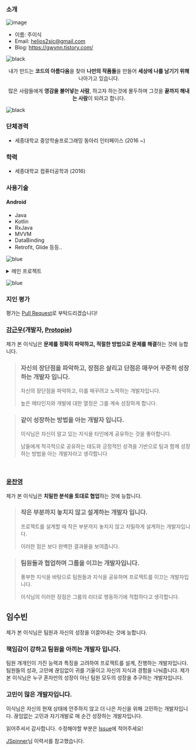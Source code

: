 ### 소개

![image](https://user-images.githubusercontent.com/32587845/112917679-1e764780-913e-11eb-890e-b4234e10b999.png)
- 이름: 주이식
- Email: helios2sic@gmail.com
- Blog: https://gwynn.tistory.com/

![black](https://user-images.githubusercontent.com/32587845/179325731-29a57152-58a3-438b-91a7-78fc1ddd8b94.png)

<div align="center">
<p>내가 만드는 <b>코드의 아름다움</b>을 찾아 <b>나만의 작품들</b>을 만들어 <b>세상에 나를 남기기 위해</b> 나아가고 있습니다.</p>
<p>많은 사람들에게 <b>영감을 불어넣는 사람</b>, 하고자 하는것에 몰두하며 그것을 <b>끝까지 해내는 사람</b>이 되려고 합니다.</p>
</div>

![black](https://user-images.githubusercontent.com/32587845/179325733-12f0eafa-6034-4142-91d1-4d908520f44a.png)

### 단체경력
- 세종대학교 중앙학술프로그래밍 동아리 인터페이스 (2016 ~)

### 학력
- 세종대학교 컴퓨터공학과 (2016)

### 사용기술
#### Android
- Java
- Kotlin
- RxJava
- MVVM
- DataBinding
- Retrofit, Glide 등등..

![blue](https://user-images.githubusercontent.com/32587845/179327398-abe21397-4936-41d6-a55e-05c11c59faab.png)

<details>

<summary> 메인 프로젝트 </summary>
<blockquote>

  <details>

  <summary> 더치(2019/7 ~ 2021/11)</summary>  

  - 소개: 사용자의 중간지점의 위치를 알려주는 서비스 
  - 역할: 안드로이드 개발, PM, 유지보수 담당
  - [Kotlin_ver 개발페이지(최신)](https://github.com/jkey20/Kotlin-Dutch), [Java_ver 개발페이지(이전)](https://github.com/2019androidtp/Dutch)

  ##### <사용기술>
  ```
  디자인패턴: MVVM(+ DataBinding), Repository
  DI: Hilt
  네트워킹: Retrofit/OkHttp
  비동기: Coroutine
  DB: Room
  API: T Map, T SafeCaster, Kakao Link
  ```
  ###### 배운 점
  - 사용자가 많은 서비스를 장기간 유지보수하는 경험을 쌓음
  - 배운 이론들을 실전에 적용하고 시행착오를 겪으면서 점진적인 실력향상을 이룸
  - Java 레거시 코드를 Kotlin으로 변환하고 수정하면서 클린코드와 디자인패턴의 중요성을 느낌
  - 다양한 API를 활용해보면서 공식문서에 익숙해짐
  ###### 개선할 점
  - Repository 패턴의 사용법을 이해하지 못한채 사용함
  - Hilt, Coroutine, Room을 단순히 적용만 함

  </details>

  <details>
  <summary> 인터페이스 앱(2020/10 ~ 2021/3)</summary>
  
  - 소개: 인터페이스 동아리 회원들을 위한 서비스
  - 역할: 안드로이드 개발
  - [프로젝트 페이지](https://github.com/jkey20/Interface_Android)
  
  ##### <사용기술>
  ```
  디자인패턴: MVVM(+ DataBinding), Repository
  네트워킹: Retrofit/OkHttp
  비동기: Rx
  API: Firebase, Glide, 디자인 오픈소스
  ```
  ###### 배운 점
  - Rx 이론을 프로젝트에 실제로 적용
  - Firebase를 처음으로 적용
  - 디자인 오픈소스 사용법을 익힘
  ###### 개선할 점
  - Repository 패턴의 사용법을 이해하지 못한채 사용함
  - Rx를 단순히 적용만 함
  
  </details>
 
  <details>
  <summary> OP.GG 해커톤 - 갔다올게(2021/7 ~ 2021/9)</summary>
  
  - 소개: 게임 플레이시 흡연하느라 늦는걸 방지하는 알리미 앱
  - 역할: 안드로이드 개발, 아이디어 기획
  - [프로젝트 페이지](https://github.com/OPGG-HACKTHON/mobile-b-android)
  
  ##### <사용기술> 
  ```
  디자인 패턴: MVVM, Repository
  Clean Architecture
  UI: Jetpack Compose
  DI: Hilt
  비동기: Coroutine/Flow
  네트워킹: Retrofit/OkHttp
  API: Firebase, Stomp
  ```
  ###### 배운 점
  - Clean Architecture, Jetpack Compose, Hilt, Flow를 처음 접해보고 공부할 수 있었음 
  - Stomp 통신방법을 익힘
  ###### 개선할 점
  - Clean Architecture, Jetpack Compose, Hilt, Flow에 대한 이해도 부족
  
  </details>
  
  <details>
  
  <summary> ERRS(2022/3 ~ 2022/5)</summary>
  
  - 소개: ESL(전자가격표시기)를 활용한 식당예약서비스 앱
  - 역할: 안드로이드 개발, 아이디어 기획
  - [프로젝트 페이지](https://github.com/jkey20/ERRS)
  
  ##### <사용기술> 
  ```
  디자인 패턴: MVVM(+ Databinding), Repository
  DI: Hilt
  비동기: Coroutine/Flow
  API: Firebase, Glide, Material Design
  Util: Kotlin Ktx
  ```
  ###### 배운 점
  - Firebase DB, Storage, Cloud Message를 깊게 공부할 수 있었음 
  ###### 개선할 점
  - 구현시간 부족으로 리팩토링 및 기능부족
  
  </details>
  
</blockquote>
</details>

![blue](https://user-images.githubusercontent.com/32587845/179327404-1b0a8824-187b-4402-98d9-2ea5ba7e9518.png)

### 지인 평가
평가는 [Pull Request](https://github.com/jkey20/RESUME/pulls)로 부탁드리겠습니다!
### [강근우](https://github.com/moaikang)(개발자, [Protopie](https://www.protopie.io/))

제가 본 이식님은 **문제를 정확히 파악하고, 적절한 방법으로 문제를 해결**하는 것에 능합니다. 

> <h3>자신의 장단점을 파악하고, 장점은 살리고 단점은 매꾸어 꾸준히 성장하는 개발자 입니다.</h3>
>
> 자신의 장단점을 파악하고, 이를 매꾸려고 노력하는 개발자입니다.  
>
> 높은 메타인지와 개발에 대한 열정은 그를 계속 성장하게 합니다.

> <h3>같이 성장하는 방법을 아는 개발자 입니다.</h3> 
>
> 이식님은 자신이 알고 있는 지식을 타인에게 공유하는 것을 좋아합니다. 
>
> 남들에게 적극적으로 공유하는 태도와 긍정적인 성격을 기반으로 팀과 함께 성장하는 방법을 아는 개발자라고 생각합니다

<br>

### [윤찬영](https://github.com/ghk71)

제가 본 이식님은 **치밀한 분석을 토대로 협업**하는 것에 능합니다.

> <h3> 작은 부분까지 놓치지 않고 설계하는 개발자 입니다. </h3>
>
> 프로젝트를 설계할 때 작은 부분까지 놓치지 않고 치밀하게 설계하는 개발자입니다.
>
> 이러한 점은 보다 완벽한 결과물을 보여줍니다.

> <h3> 팀원들과 협업하며 그룹을 이끄는 개발자입니다. </h3>
>
> 풍부한 지식을 바탕으로 팀원들과 지식을 공유하며 프로젝트를 이끄는 개발자입니다.
>
> 이식님의 이러한 장점은 그룹의 리더로 행동하기에 적합하다고 생각합니다.

## 임수빈
제가 본 이식님은 팀원과 자신의 성장을 이끌어내는 것에 능합니다.
### 책임감이 강하고 팀원을 아끼는 개발자 입니다.
팀원 개개인이 가진 능력과 특징을 고려하여 프로젝트를 설계, 진행하는 개발자입니다.
팀원들의 성과, 고민에 끊임없이 귀를 기울이고 자신의 지식과 경험을 나눠줍니다.
제가 본 이식님은 누구 혼자만의 성장이 아닌 팀원 모두의 성장을 추구하는 개발자입니다.

### 고민이 많은 개발자입니다.
이식님은 자신의 현재 상태에 안주하지 않고 더 나은 자신을 위해 고민하는 개발자입니다.
끊임없는 고민과 자기개발로 매 순간 성장하는 개발자입니다.




읽어주셔서 감사합니다.
수정해야할 부분은 [Issue](https://github.com/jkey20/Introduce/issues)에 적어주세요!


[JSpinner](https://github.com/JSpiner)님 이력서를 참고했습니다.
